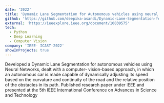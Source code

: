 ```yaml
---
date: '2022'
title: 'Dynamic Lane Segmentation for Autonomous vehicles using neural networks'
github: 'https://github.com/deepika-asandi/Dynamic-Lane-Segmentation-for-Autonomous-vehicles-using-neural-networks'
external: 'https://ieeexplore.ieee.org/document/10039575'
tech:
  - Python
  - Deep Learning
  - Computer Vision
company: 'IEEE- ICAST-2022'
showInProjects: true
---
```


Developed a Dynamic Lane Segmentation for autonomous vehicles using Neural Networks, dealt with a computer- vision-based approach, in which an autonomous car is made capable of dynamically adjusting its speed based on the curvature and continuity of the road and the relative position of the obstacles in its path. Published research paper under IEEE and presented at the 5th IEEE International Conference on Advances in Science and Technology
